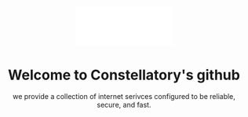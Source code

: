 <p align="center"><img width="200px" src="https://raw.githubusercontent.com/constellatory/.github/main/assets/stars.svg" /> </p>
<h1 align="center">Welcome to Constellatory's github</h1>
<p align="center">we provide a collection of internet serivces configured to be reliable, secure, and fast.</p>
